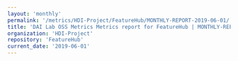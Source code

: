 ```yaml
---
layout: 'monthly'
permalink: '/metrics/HDI-Project/FeatureHub/MONTHLY-REPORT-2019-06-01/'
title: 'DAI Lab OSS Metrics Metrics report for FeatureHub | MONTHLY-REPORT-2019-06-01'
organization: 'HDI-Project'
repository: 'FeatureHub'
current_date: '2019-06-01'
---
```

